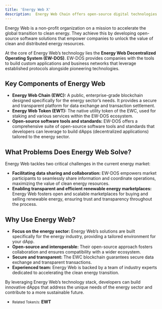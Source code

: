 ```yaml
---
title: 'Energy Web X'
description:  Energy Web Chain offers open-source digital technologies that help companies navigate the energy transition.
---
```



Energy Web is a non-profit organization on a mission to accelerate the global transition to clean energy. They achieve this by developing open-source software solutions that empower companies to unlock the value of clean and distributed energy resources.

At the core of Energy Web’s technology lies the **Energy Web Decentralized Operating System (EW-DOS)**. EW-DOS provides companies with the tools to build custom applications and business networks that leverage established protocols alongside pioneering technologies.

## Key Components of Energy Web
- **Energy Web Chain (EWC):** A public, enterprise-grade blockchain designed specifically for the energy sector’s needs. It provides a secure and transparent platform for data exchange and transaction settlement.
- **Energy Web Token (EWT):** The native utility token of the EWC, used for staking and various services within the EW-DOS ecosystem.
- **Open-source software tools and standards:** EW-DOS offers a comprehensive suite of open-source software tools and standards that developers can leverage to build dApps (decentralized applications) tailored to the energy sector.

## What Problems Does Energy Web Solve?
Energy Web tackles two critical challenges in the current energy market:

- **Facilitating data sharing and collaboration:** EW-DOS empowers market participants to seamlessly share information and coordinate operations, maximizing the value of clean energy resources.
- **Enabling transparent and efficient renewable energy marketplaces:** Energy Web fosters open and scalable marketplaces for buying and selling renewable energy, ensuring trust and transparency throughout the process.

## Why Use Energy Web?
- **Focus on the energy sector:** Energy Web’s solutions are built specifically for the energy industry, providing a tailored environment for your dApp.
- **Open-source and interoperable:** Their open-source approach fosters collaboration and ensures compatibility with a wider ecosystem.
- **Secure and transparent:** The EWC blockchain guarantees secure data exchange and transparent transactions.
- **Experienced team:** Energy Web is backed by a team of industry experts dedicated to accelerating the clean energy transition.

By leveraging Energy Web’s technology stack, developers can build innovative dApps that address the unique needs of the energy sector and contribute to a more sustainable future.

- <small>Related Token/s:</small> **EWT**
